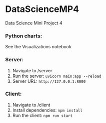 # DataScienceMP4
Data Science Mini Project 4

### Python charts:
See the Visualizations notebook

### Server:
1. Navigate to /server
2. Run the server: `uvicorn main:app --reload`
3. Server URL: `http://127.0.0.1:8000`


### Client:
1. Navigate to /client
2. Install dependencies: `npm install`
3. Run the client: `npm run start`
